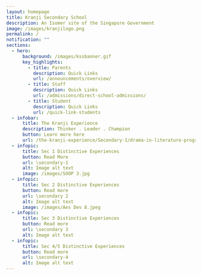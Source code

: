 ```yaml
---
layout: homepage
title: Kranji Secondary School
description: An Isomer site of the Singapore Government
image: /images/kranjilogo.png
permalink: /
notification: ""
sections:
  - hero:
      background: /images/kssbanner.gif
      key_highlights:
        - title: Parents
          description: Quick Links
          url: /announcements/overview/
        - title: Staff
          description: Quick Links
          url: /admissions/direct-school-admissions/
        - title: Student
          description: Quick Links
          url: /quick-link-students
  - infobar:
      title: The Kranji Experience
      description: Thinker . Leader . Champion
      button: Learn more here
      url: /the-kranji-experience/Secondary-1/drama-in-literature-programme/
  - infopic:
      title: Sec 1 Distinctive Experiences
      button: Read More
      url: \secondary-1
      alt: Image alt text
      image: /images/SOOP 3.jpg
  - infopic:
      title: Sec 2 Distinctive Experiences
      button: Read more
      url: \secondary 2
      alt: Image alt text
      image: /images/Aes Dev 8.jpeg
  - infopic:
      title: Sec 3 Distinctive Experiences
      button: Read more
      url: \secondary 3
      alt: Image alt text
  - infopic:
      title: Sec 4/5 Distinctive Experiences
      button: Read more
      url: \secondary-4
      alt: Image alt text
---
```

